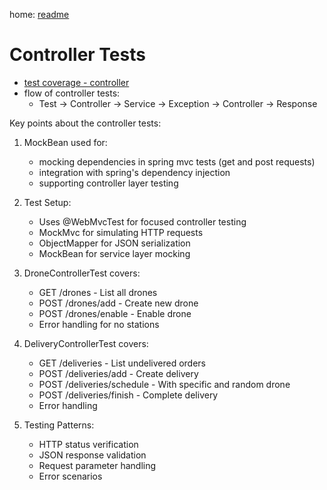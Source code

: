 home: [readme](readme.md)

# Controller Tests

- [test coverage - controller](test-coverage---controller)
- flow of controller tests:
  - Test -> Controller -> Service -> Exception -> Controller -> Response

Key points about the controller tests:

1. MockBean used for:
   - mocking dependencies in spring mvc tests (get and post requests)
   - integration with spring's dependency injection
   - supporting controller layer testing

2. Test Setup:
    - Uses @WebMvcTest for focused controller testing
    - MockMvc for simulating HTTP requests
    - ObjectMapper for JSON serialization
    - MockBean for service layer mocking

3. DroneControllerTest covers:
    - GET /drones - List all drones
    - POST /drones/add - Create new drone
    - POST /drones/enable - Enable drone
    - Error handling for no stations

4. DeliveryControllerTest covers:
    - GET /deliveries - List undelivered orders
    - POST /deliveries/add - Create delivery
    - POST /deliveries/schedule - With specific and random drone
    - POST /deliveries/finish - Complete delivery
    - Error handling

5. Testing Patterns:
    - HTTP status verification
    - JSON response validation
    - Request parameter handling
    - Error scenarios
